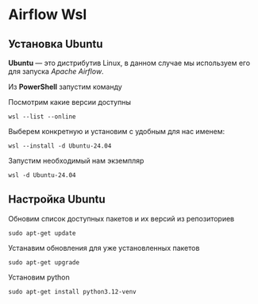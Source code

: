 # Airflow Wsl

## Установка Ubuntu
__Ubuntu__ — это дистрибутив Linux, в данном случае мы используем его для запуска _Apache Airflow_.

Из __PowerShell__ запустим команду

Посмотрим какие версии доступны 

```console
wsl --list --online
```

Выберем конкретную и установим c удобным для нас именем:

```console
wsl --install -d Ubuntu-24.04
```

Запустим необходимый нам экземпляр

```console
wsl -d Ubuntu-24.04
```


## Настройка Ubuntu

Обновим список доступных пакетов и их версий из репозиториев
```console
sudo apt-get update
```

Устанавим обновления для уже установленных пакетов
```console
sudo apt-get upgrade
```

Установим python
```console
sudo apt-get install python3.12-venv
```

